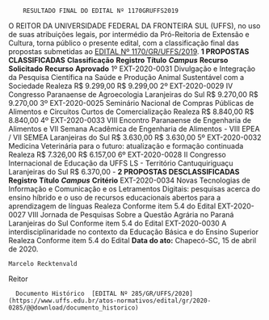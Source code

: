         RESULTADO FINAL DO EDITAL Nº 1170GRUFFS2019  

 O REITOR DA UNIVERSIDADE FEDERAL DA FRONTEIRA SUL (UFFS), no uso de suas atribuições legais, por intermédio da Pró-Reitoria de Extensão e Cultura, torna público o presente edital, com a classificação final das propostas submetidas ao [EDITAL Nº 1170/GR/UFFS/2019](https://www.uffs.edu.br/atos-normativos/edital/gr/2019-1170).     **1 PROPOSTAS CLASSIFICADAS**      **Classificação**     **Registro**     **Título**      ***Campus***       **Recurso**   **Solicitado**     **Recurso**   **Aprovado**      1º    EXT-2020-0031   Divulgação e Integração da Pesquisa Científica na Saúde e Produção Animal Sustentável com a Sociedade   Realeza   R$ 9.299,00   R$ 9.299,00     2º    EXT-2020-0029   IV Congresso Paranaense de Agroecologia   Laranjeiras do Sul   R$ 9.270,00   R$ 9.270,00     3º    EXT-2020-0025   Seminário Nacional de Compras Públicas de Alimentos e Circuitos Curtos de Comercialização   Realeza   R$ 8.840,00   R$ 8.840,00     4º    EXT-2020-0033   VIII Encontro Paranaense de Engenharia de Alimentos e VII Semana Acadêmica de Engenharia de Alimentos - VIII EPEA / VII SEMEA   Laranjeiras do Sul   R$ 3.630,00   R$ 3.630,00     5º    EXT-2020-0032   Medicina Veterinária para o futuro: atualização e formação continuada   Realeza   R$ 7.326,00   R$ 6.157,00     6º    EXT-2020-0028   II Congresso Internacional de Educação da UFFS LS - Território Cantuquiriguaçu   Laranjeiras do Sul   R$ 6.370,00   -        **2 PROPOSTAS DESCLASSIFICADAS**      **Registro**     **Título**      ***Campus***       **Critério**       EXT-2020-0034   Novas Tecnologias de Informação e Comunicação e os Letramentos Digitais: pesquisas acerca do ensino híbrido e o uso de recursos educacionais abertos para a aprendizagem de línguas   Realeza   Conforme item 5.4 do Edital     EXT-2020-0027   VIII Jornada de Pesquisas Sobre a Questão Agrária no Paraná   Laranjeiras do Sul   Conforme item 5.4 do Edital     EXT-2020-0030   A interdisciplinaridade no contexto da Educação Básica e do Ensino Superior   Realeza   Conforme item 5.4 do Edital           **Data do ato:** Chapecó-SC, 15 de abril de 2020.   
 

    Marcelo Recktenvald   
 Reitor 

      Documento Histórico  [EDITAL Nº 285/GR/UFFS/2020](https://www.uffs.edu.br/atos-normativos/edital/gr/2020-0285/@@download/documento_historico)     
      
